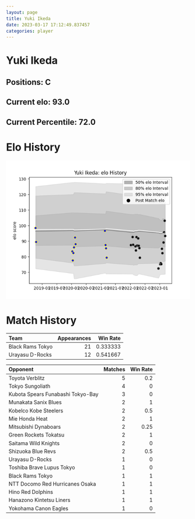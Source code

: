 ```yaml
---  
layout: page  
title: Yuki Ikeda  
date: 2023-03-17 17:12:49.837457  
categories: player  
---
```

# Yuki Ikeda

## Positions: C

## Current elo: 93.0

## Current Percentile: 72.0

# Elo History


![elo history](history_YukiIkeda.png)
# Match History


| Team             |   Appearances |   Win Rate |
|:-----------------|--------------:|-----------:|
| Black Rams Tokyo |            21 |   0.333333 |
| Urayasu D-Rocks  |            12 |   0.541667 |

| Opponent                          |   Matches |   Win Rate |
|:----------------------------------|----------:|-----------:|
| Toyota Verblitz                   |         5 |       0.2  |
| Tokyo Sungoliath                  |         4 |       0    |
| Kubota Spears Funabashi Tokyo-Bay |         3 |       0    |
| Munakata Sanix Blues              |         2 |       1    |
| Kobelco Kobe Steelers             |         2 |       0.5  |
| Mie Honda Heat                    |         2 |       1    |
| Mitsubishi Dynaboars              |         2 |       0.25 |
| Green Rockets Tokatsu             |         2 |       1    |
| Saitama Wild Knights              |         2 |       0    |
| Shizuoka Blue Revs                |         2 |       0.5  |
| Urayasu D-Rocks                   |         1 |       0    |
| Toshiba Brave Lupus Tokyo         |         1 |       0    |
| Black Rams Tokyo                  |         1 |       1    |
| NTT Docomo Red Hurricanes Osaka   |         1 |       1    |
| Hino Red Dolphins                 |         1 |       1    |
| Hanazono Kintetsu Liners          |         1 |       1    |
| Yokohama Canon Eagles             |         1 |       0    |